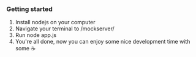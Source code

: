### Getting started
1. Install nodejs on your computer
2. Navigate your terminal to /mockserver/
3. Run node app.js
4. You're all done, now you can enjoy some nice development time with some ☕